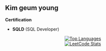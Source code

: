 ## Kim geum young

**Certification**

- **SQLD** (SQL Developer)


<div align="center">
    <a href="https://github.com/anuraghazra/github-readme-stats">
        <img src="https://github-readme-stats.vercel.app/api/top-langs/?username=soyeon207&layout=compact" alt="Top Languages">
    </a>
</div>

<div align="center">
    <a href="https://leetcode.com/GamGomYang/">
        <img src="https://leetcard.jacoblin.cool/GamGomYang?theme=forest&font=Skranji" alt="LeetCode Stats">
    </a>
</div>
